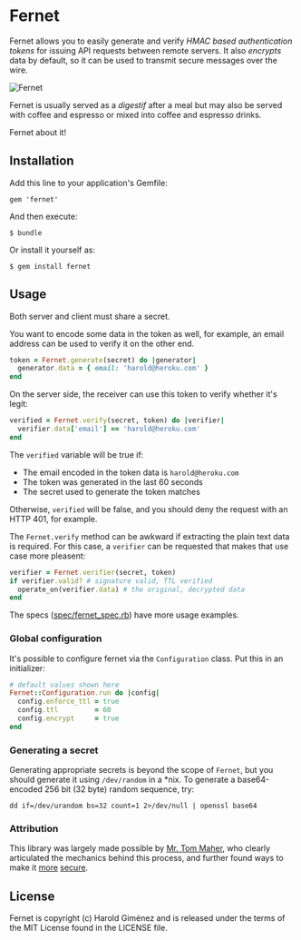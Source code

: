 # Fernet

Fernet allows you to easily generate and verify *HMAC based authentication
tokens* for issuing API requests between remote servers. It also *encrypts*
data by default, so it can be used to transmit secure messages over the wire.

![Fernet](http://f.cl.ly/items/2d0P3d26271O3p2v253u/photo.JPG)

Fernet is usually served as a *digestif* after a meal but may also be served
with coffee and espresso or mixed into coffee and espresso drinks.

Fernet about it!

## Installation

Add this line to your application's Gemfile:

    gem 'fernet'

And then execute:

    $ bundle

Or install it yourself as:

    $ gem install fernet

## Usage

Both server and client must share a secret.

You want to encode some data in the token as well, for example, an email
address can be used to verify it on the other end.

```ruby
token = Fernet.generate(secret) do |generator|
  generator.data = { email: 'harold@heroku.com' }
end
```
On the server side, the receiver can use this token to verify whether it's
legit:

```ruby
verified = Fernet.verify(secret, token) do |verifier|
  verifier.data['email'] == 'harold@heroku.com'
end
```

The `verified` variable will be true if:

* The email encoded in the token data is `harold@heroku.com`
* The token was generated in the last 60 seconds
* The secret used to generate the token matches

Otherwise, `verified` will be false, and you should deny the request with an
HTTP 401, for example.

The `Fernet.verify` method can be awkward if extracting the plain text data is
required. For this case, a `verifier` can be requested that makes that
use case more pleasent:

```ruby
verifier = Fernet.verifier(secret, token)
if verifier.valid? # signature valid, TTL verified
  operate_on(verifier.data) # the original, decrypted data
end
```

The specs
([spec/fernet_spec.rb](https://github.com/hgmnz/fernet/blob/master/spec/fernet_spec.rb))
have more usage examples.

### Global configuration

It's possible to configure fernet via the `Configuration` class. Put this in an initializer:

```ruby
# default values shown here
Fernet::Configuration.run do |config|
  config.enforce_ttl = true
  config.ttl         = 60
  config.encrypt     = true
end
```

### Generating a secret

Generating appropriate secrets is beyond the scope of `Fernet`, but you should
generate it using `/dev/random` in a *nix. To generate a base64-encoded 256 bit
(32 byte) random sequence, try:

    dd if=/dev/urandom bs=32 count=1 2>/dev/null | openssl base64

### Attribution

This library was largely made possible by [Mr. Tom
Maher](http://twitter.com/#tmaher), who clearly articulated the mechanics
behind this process, and further found ways to make it
[more](https://github.com/hgmnz/fernet/commit/2bf0b4a66b49ef3fc92ef50708a2c8b401950fc2)
[secure](https://github.com/hgmnz/fernet/commit/051161d0afb0b41480734d84bc824bdbc7f9c563).

## License

Fernet is copyright (c) Harold Giménez and is released under the terms of the
MIT License found in the LICENSE file.
